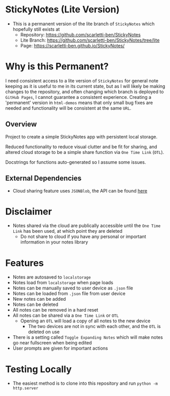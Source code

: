 # StickyNotes (Lite Version)
- This is a permanent version of the lite branch of `StickyNotes` which hopefully still exists at
    - Repository: https://github.com/scarletti-ben/StickyNotes
    - Lite Branch: https://github.com/scarletti-ben/StickyNotes/tree/lite
    - Page: https://scarletti-ben.github.io/StickyNotes/

# Why is this Permanent?
I need consistent access to a lite version of `StickyNotes` for general note keeping as it is useful to me in its current state, but as I will likely be making changes to the repository, and often changing which branch is deployed to `GitHub Pages`, I cannot guarantee a consistent experience. Creating a 'permanent' version in `html-demos` means that only small bug fixes are needed and functionality will be consistent at the same `URL`.

## Overview
Project to create a simple StickyNotes app with persistent local storage.

Reduced functionality to reduce visual clutter and be fit for sharing, and altered cloud storage to be a simple share function via `One Time Link` (`OTL`).

Docstrings for functions auto-generated so I assume some issues.

## External Dependencies
- Cloud sharing feature uses `JSONBlob`, the API can be found [here](https://jsonblob.com/api)

# Disclaimer
- Notes shared via the cloud are publically accessible until the `One Time Link` has been used, at which point they are deleted
    - Do not share to cloud if you have any personal or important information in your notes library

# Features
- Notes are autosaved to `localstorage`
- Notes load from `localstorage` when page loads
- Notes can be manually saved to user device as `.json` file
- Notes can be loaded from `.json` file from user device
- New notes can be added
- Notes can be deleted
- All notes can be removed in a hard reset
- All notes can be shared via a `One Time Link` or `OTL`
    - Opening an `OTL` will load a copy of all notes to the new device
        - The two devices are not in sync with each other, and the `OTL` is deleted on use
- There is a setting called `Toggle Expanding Notes` which will make notes go near fullscreen when being edited
- User prompts are given for important actions

# Testing Locally
- The easiest method is to clone into this repository and run `python -m http.server`